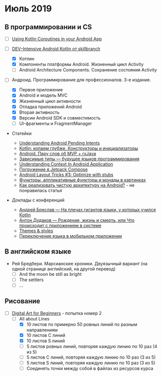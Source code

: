 # Июль 2019

## В программировании и CS

- [ ] [Using Kotlin Coroutines in your Android App](https://codelabs.developers.google.com/codelabs/kotlin-coroutines/index.html#0)

- [ ] [DEV–Intensive Android Kotlin от skillbranch](https://skill-branch.ru/dev-intensive-2019)
  - [x] Котлин
  - [x] Компоненты платформы Android. Жизненный цикл Activity
  - [ ] Android Architecture Components. Сохранение состояния Activity

- [ ] Андроид. Программирование для профессионалов. 3-е издание.
  - [x] Первое приложение
  - [x] Android и модель MVC
  - [x] Жизненный цикл активности
  - [x] Отладка приложений Android
  - [x] Вторая активность
  - [x] Версии Android SDK и совместимость
  - [ ] UI-фрагменты и FragmentManager

- Статейки
  - [Understanding Android Pending Intents](http://codetheory.in/android-pending-intents/)
  - [Kotlin: копаем глубже. Конструкторы и инициализаторы](https://habr.com/ru/company/funcorp/blog/425943/)
  - [Android. Пару слов об MVP + rxJava](https://habr.com/ru/post/252903/)
  - [Зависимые типы — будущее языков программирования](https://habr.com/ru/company/piter/blog/432416/)
  - [Understanding Context In Android Application](https://blog.mindorks.com/understanding-context-in-android-application-330913e32514)
  - [Погружение в Jetpack Compose](https://habr.com/ru/company/otus/blog/458106/)
  - [Android Layout Tricks #3: Optimize with stubs](https://android-developers.googleblog.com/2009/03/android-layout-tricks-3-optimize-with.html)
  - [Функторы, аппликативные функторы и монады в картинках](https://habr.com/ru/post/183150/)
  - [Как реализовать чистую архитектуру на Android?](https://habr.com/ru/post/459402/) - не понравилась статья

- Доклады с конференций
  - [Андрей Бреслав — На плечах гигантов языки, у которых учился Kotlin](https://www.youtube.com/watch?v=erYcipxBty0)
  - [Антон Дудаков — Рождение, жизнь и смерть, или Что происходит с приложением в системе](https://www.youtube.com/watch?v=EId85wGrVNw)
  - [Themes & styles](https://www.youtube.com/watch?v=jHQW1Rkij60)
  - [Переключение языка в мобильном приложении](https://www.youtube.com/watch?v=b428Ly7SrfI)

## В английском языке

- Рей Бредбери. Марсианские хроники. Двуязычный вариант (на одной странице английский, на другой перевод)
  - [ ] And the moon be still as bright
  - [ ] The settlers
  - [ ] ...

## Рисование

- [ ] [Digital Art for Beginners](https://www.udemy.com/digital-art-101-from-beginner-to-pro) - попытка номер 2
  - [ ] All about Lines
    - [x] 10 листов по примерно 50 ровных линий по разным направлениям
    - [x] 10 листов C линий
    - [x] 10 листов S линий
    - [ ] 5 листов ровных линий, повторяя каждую линию по 10 раз (4 из 5)
    - [ ] 5 листов C линий, повторяя каждую линию по 10 раз (3 из 5)
    - [ ] 5 листов S линий, повторяя каждую линию по 10 раз (3 из 5)
    - [ ] Соединять точки между собой в файлах из ресурсов курса

